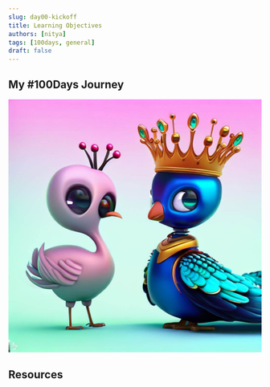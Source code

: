 ```yaml
---
slug: day00-kickoff
title: Learning Objectives
authors: [nitya]
tags: [100days, general]
draft: false
---
```


## My #100Days Journey

![A Bing-DALLE generated image showing a peackock with a crown talking to a robot bird](../static/img/dalle-chat-peacock.jpeg)

## Resources
